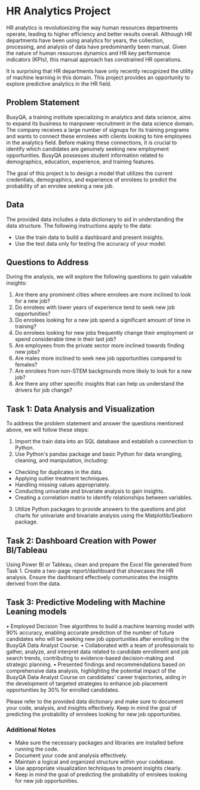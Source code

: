 # HR Analytics Project

HR analytics is revolutionizing the way human resources departments operate, leading to higher efficiency and better results overall. Although HR departments have been using analytics for years, the collection, processing, and analysis of data have predominantly been manual. Given the nature of human resources dynamics and HR key performance indicators (KPIs), this manual approach has constrained HR operations.

It is surprising that HR departments have only recently recognized the utility of machine learning in this domain. This project provides an opportunity to explore predictive analytics in the HR field.

## Problem Statement
BusyQA, a training institute specializing in analytics and data science, aims to expand its business to manpower recruitment in the data science domain. The company receives a large number of signups for its training programs and wants to connect these enrolees with clients looking to hire employees in the analytics field. Before making these connections, it is crucial to identify which candidates are genuinely seeking new employment opportunities. BusyQA possesses student information related to demographics, education, experience, and training features.

The goal of this project is to design a model that utilizes the current credentials, demographics, and experience of enrolees to predict the probability of an enrolee seeking a new job.

## Data
The provided data includes a data dictionary to aid in understanding the data structure. The following instructions apply to the data:

- Use the train data to build a dashboard and present insights.
- Use the test data only for testing the accuracy of your model.
## Questions to Address
During the analysis, we will explore the following questions to gain valuable insights:

1. Are there any prominent cities where enrolees are more inclined to look for a new job?
2. Do enrolees with lower years of experience tend to seek new job opportunities?
3. Do enrolees looking for a new job spend a significant amount of time in training?
4. Do enrolees looking for new jobs frequently change their employment or spend considerable time in their last job?
5. Are employees from the private sector more inclined towards finding new jobs?
6. Are males more inclined to seek new job opportunities compared to females?
7. Are enrolees from non-STEM backgrounds more likely to look for a new job?
8. Are there any other specific insights that can help us understand the drivers for job change?
## Task 1: Data Analysis and Visualization
To address the problem statement and answer the questions mentioned above, we will follow these steps:

1. Import the train data into an SQL database and establish a connection to Python.
2. Use Python's pandas package and basic Python for data wrangling, cleaning, and manipulation, including:
  - Checking for duplicates in the data.
  - Applying outlier treatment techniques.
  - Handling missing values appropriately.
  - Conducting univariate and bivariate analysis to gain insights.
  - Creating a correlation matrix to identify relationships between variables.
3. Utilize Python packages to provide answers to the questions and plot charts for univariate and bivariate analysis using the Matplotlib/Seaborn package.
## Task 2: Dashboard Creation with Power BI/Tableau
Using Power BI or Tableau, clean and prepare the Excel file generated from Task 1. Create a two-page report/dashboard that showcases the HR analysis. Ensure the dashboard effectively communicates the insights derived from the data.
## Task 3: Predictive Modeling with Machine Leaning models
•	Employed Decision Tree algorithms to build a machine learning model with 90% accuracy, enabling accurate prediction of the number of future candidates who will be seeking new job opportunities after enrolling in the BusyQA Data Analyst Course.
•	Collaborated with a team of professionals to gather, analyze, and interpret data related to candidate enrollment and job search trends, contributing to evidence-based decision-making and strategic planning.
•	Presented findings and recommendations based on comprehensive data analysis, highlighting the potential impact of the BusyQA Data Analyst Course on candidates' career trajectories, aiding in the development of targeted strategies to enhance job placement opportunities by 30% for enrolled candidates.


Please refer to the provided data dictionary and make sure to document your code, analysis, and insights effectively. Keep in mind the goal of predicting the probability of enrolees looking for new job opportunities.

### Additional Notes
- Make sure the necessary packages and libraries are installed before running the code.
- Document your code and analysis effectively.
- Maintain a logical and organized structure within your codebase.
- Use appropriate visualization techniques to present insights clearly.
- Keep in mind the goal of predicting the probability of enrolees looking for new job opportunities.
